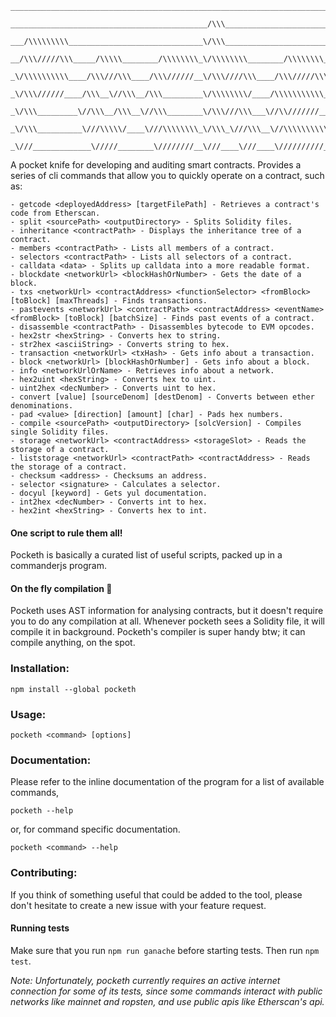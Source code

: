 ```
_______________________________________________________________________________________/\\\_________        
 ____________________________________________/\\\______________________________________\/\\\_________       
  ___/\\\\\\\\\______________________________\/\\\____________________________/\\\______\/\\\_________      
   __/\\\/////\\\_____/\\\\\________/\\\\\\\\_\/\\\\\\\\________/\\\\\\\\___/\\\\\\\\\\\_\/\\\_________     
    _\/\\\\\\\\\\____/\\\///\\\____/\\\//////__\/\\\////\\\____/\\\/////\\\_\////\\\////__\/\\\\\\\\\\__    
     _\/\\\//////____/\\\__\//\\\__/\\\_________\/\\\\\\\\/____/\\\\\\\\\\\_____\/\\\______\/\\\/////\\\_   
      _\/\\\_________\//\\\__/\\\__\//\\\________\/\\\///\\\___\//\\///////______\/\\\_/\\__\/\\\___\/\\\_  
       _\/\\\__________\///\\\\\/____\///\\\\\\\\_\/\\\_\///\\\__\//\\\\\\\\\\____\//\\\\\___\/\\\___\/\\\_ 
        _\///_____________\/////________\////////__\///____\///____\//////////______\/////____\///____\///__
```

A pocket knife for developing and auditing smart contracts. Provides a series of cli commands that allow you to quickly operate on a contract, such as:

```
- getcode <deployedAddress> [targetFilePath] - Retrieves a contract's code from Etherscan.
- split <sourcePath> <outputDirectory> - Splits Solidity files.
- inheritance <contractPath> - Displays the inheritance tree of a contract.
- members <contractPath> - Lists all members of a contract.
- selectors <contractPath> - Lists all selectors of a contract.
- calldata <data> - Splits up calldata into a more readable format.
- blockdate <networkUrl> <blockHashOrNumber> - Gets the date of a block.
- txs <networkUrl> <contractAddress> <functionSelector> <fromBlock> [toBlock] [maxThreads] - Finds transactions.
- pastevents <networkUrl> <contractPath> <contractAddress> <eventName> <fromBlock> [toBlock] [batchSize] - Finds past events of a contract.
- disassemble <contractPath> - Disassembles bytecode to EVM opcodes.
- hex2str <hexString> - Converts hex to string.
- str2hex <asciiString> - Converts string to hex.
- transaction <networkUrl> <txHash> - Gets info about a transaction.
- block <networkUrl> [blockHashOrNumber] - Gets info about a block.
- info <networkUrlOrName> - Retrieves info about a network.
- hex2uint <hexString> - Converts hex to uint.
- uint2hex <decNumber> - Converts uint to hex.
- convert [value] [sourceDenom] [destDenom] - Converts between ether denominations.
- pad <value> [direction] [amount] [char] - Pads hex numbers.
- compile <sourcePath> <outputDirectory> [solcVersion] - Compiles single Solidity files.
- storage <networkUrl> <contractAddress> <storageSlot> - Reads the storage of a contract.
- liststorage <networkUrl> <contractPath> <contractAddress> - Reads the storage of a contract.
- checksum <address> - Checksums an address.
- selector <signature> - Calculates a selector.
- docyul [keyword] - Gets yul documentation.
- int2hex <decNumber> - Converts int to hex.
- hex2int <hexString> - Converts hex to int.
```

#### One script to rule them all!
Pocketh is basically a curated list of useful scripts, packed up in a commanderjs program.

#### On the fly compilation :rocket:
Pocketh uses AST information for analysing contracts, but it doesn't require you to do any compilation at all. Whenever pocketh sees a Solidity file, it will compile it in background. Pocketh's compiler is super handy btw; it can compile anything, on the spot.

### Installation:
```
npm install --global pocketh
```

### Usage:
```
pocketh <command> [options]
```

### Documentation:
Please refer to the inline documentation of the program for a list of available commands,

```
pocketh --help
```
or, for command specific documentation.
```
pocketh <command> --help
```

### Contributing:
If you think of something useful that could be added to the tool, please don't hesitate to create a new issue with your feature request.

#### Running tests
Make sure that you run `npm run ganache` before starting tests. Then run `npm test`.

_Note: Unfortunately, pocketh currently requires an active internet connection for some of its tests, since some commands interact with public networks like mainnet and ropsten, and use public apis like Etherscan's api._ 
